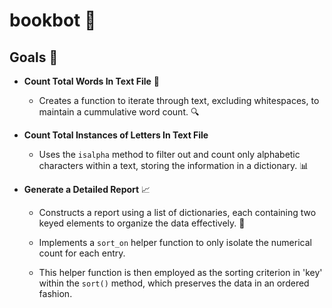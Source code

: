 # **bookbot** 🤖

## Goals 🎯

- **Count Total Words In Text File** 📝

  - Creates a function to iterate through text, excluding whitespaces, to maintain a cummulative word count. 🔍
  
- **Count Total Instances of Letters In Text File** 

  - Uses the `isalpha` method to filter out and count only alphabetic characters within a text, storing the information in a dictionary. 📊

- **Generate a Detailed Report** 📈

  - Constructs a report using a list of dictionaries, each containing two keyed elements to organize the data effectively. 📝

  - Implements a `sort_on` helper function to only isolate the numerical count for each entry. 
  
  - This helper function is then employed as the sorting criterion in 'key' within the `sort()` method, which preserves the data in an ordered fashion. 
